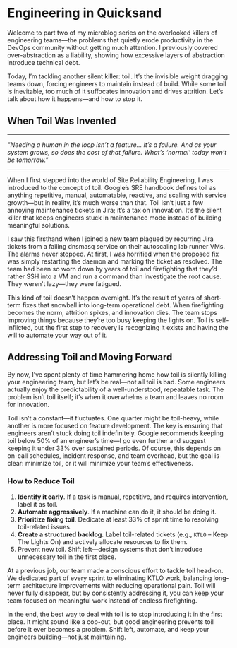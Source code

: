 # Engineering in Quicksand

Welcome to part two of my microblog series on the overlooked killers of engineering teams—the problems that quietly erode productivity in the DevOps community without getting much attention. I previously covered over-abstraction as a liability, showing how excessive layers of abstraction introduce technical debt.

Today, I’m tackling another silent killer: toil. It’s the invisible weight dragging teams down, forcing engineers to maintain instead of build. While some toil is inevitable, too much of it suffocates innovation and drives attrition. Let’s talk about how it happens—and how to stop it.

## When Toil Was Invented

---

_"Needing a human in the loop isn’t a feature... it’s a failure. And as your system grows, so does the cost of that failure. What’s ‘normal’ today won’t be tomorrow."_

---

When I first stepped into the world of Site Reliability Engineering, I was introduced to the concept of toil. Google’s SRE handbook defines toil as anything repetitive, manual, automatable, reactive, and scaling with service growth—but in reality, it’s much worse than that. Toil isn’t just a few annoying maintenance tickets in Jira; it’s a tax on innovation. It’s the silent killer that keeps engineers stuck in maintenance mode instead of building meaningful solutions.

I saw this firsthand when I joined a new team plagued by recurring Jira tickets from a failing dnsmasq service on their autoscaling lab runner VMs. The alarms never stopped. At first, I was horrified when the proposed fix was simply restarting the daemon and marking the ticket as resolved. The team had been so worn down by years of toil and firefighting that they’d rather SSH into a VM and run a command than investigate the root cause. They weren’t lazy—they were fatigued.

This kind of toil doesn’t happen overnight. It’s the result of years of short-term fixes that snowball into long-term operational debt. When firefighting becomes the norm, attrition spikes, and innovation dies. The team stops improving things because they’re too busy keeping the lights on. Toil is self-inflicted, but the first step to recovery is recognizing it exists and having the will to automate your way out of it.

## Addressing Toil and Moving Forward

By now, I’ve spent plenty of time hammering home how toil is silently killing your engineering team, but let’s be real—not all toil is bad. Some engineers actually enjoy the predictability of a well-understood, repeatable task. The problem isn’t toil itself; it’s when it overwhelms a team and leaves no room for innovation.

Toil isn’t a constant—it fluctuates. One quarter might be toil-heavy, while another is more focused on feature development. The key is ensuring that engineers aren’t stuck doing toil indefinitely. Google recommends keeping toil below 50% of an engineer’s time—I go even further and suggest keeping it under 33% over sustained periods. Of course, this depends on on-call schedules, incident response, and team overhead, but the goal is clear: minimize toil, or it will minimize your team’s effectiveness.

### How to Reduce Toil

1.	**Identify it early**. If a task is manual, repetitive, and requires intervention, label it as toil.
2.	**Automate aggressively**. If a machine can do it, it should be doing it.
3.	**Prioritize fixing toil**. Dedicate at least 33% of sprint time to resolving toil-related issues.
4.	**Create a structured backlog**. Label toil-related tickets (e.g., `KTLO` – Keep The Lights On) and actively allocate resources to fix them.
5.	Prevent new toil. Shift left—design systems that don’t introduce unnecessary toil in the first place.

At a previous job, our team made a conscious effort to tackle toil head-on. We dedicated part of every sprint to eliminating KTLO work, balancing long-term architecture improvements with reducing operational pain. Toil will never fully disappear, but by consistently addressing it, you can keep your team focused on meaningful work instead of endless firefighting.

In the end, the best way to deal with toil is to stop introducing it in the first place. It might sound like a cop-out, but good engineering prevents toil before it ever becomes a problem. Shift left, automate, and keep your engineers building—not just maintaining.
